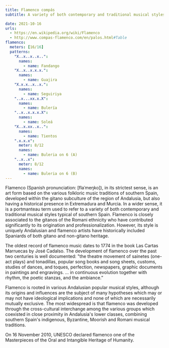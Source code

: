 ```yaml
---
title: Flamenco compás
subtitle: A variety of both contemporary and traditional musical styles typical of southern Spain

date: 2021-10-16
urls:
  - https://en.wikipedia.org/wiki/Flamenco
  - http://www.compas-flamenco.com/en/palos.html#Table
flamenco:
  meters: [16/16]
  patterns:
    "X..x..x..x..":
      names:
        - name: Fandango
    "X..x..x.x.x.":
      names:
        - name: Guajira
    "X.x.x..x..x.":
      names:
        - name: Seguiriya
    "..x...xx.x.X":
      names:
        - name: Bulería
    "..x..x.x.x.X":
      names:
        - name: Soleá
    "X..x.xx..x..":
      names:
        - name: Tientos
    ".x.x.x":
      meter: 8/12
      names:
        - name: Buleria on 6 (A)
    "..x..x":
      meter: 8/12
      names:
        - name: Buleria on 6 (B)
---
```


<beat-bars v-bind="$frontmatter.flamenco" />

Flamenco (Spanish pronunciation: [flaˈmeŋko]), in its strictest sense, is an art form based on the various folkloric music traditions of southern Spain, developed within the gitano subculture of the region of Andalusia, but also having a historical presence in Extremadura and Murcia. In a wider sense, it is a portmanteau term used to refer to a variety of both contemporary and traditional musical styles typical of southern Spain. Flamenco is closely associated to the gitanos of the Romani ethnicity who have contributed significantly to its origination and professionalization. However, its style is uniquely Andalusian and flamenco artists have historically included Spaniards of both gitano and non-gitano heritage.

<youtube-embed video="z0dtTRhAGVE" />

The oldest record of flamenco music dates to 1774 in the book Las Cartas Marruecas by José Cadalso. The development of flamenco over the past two centuries is well documented: "the theatre movement of sainetes (one-act plays) and tonadillas, popular song books and song sheets, customs, studies of dances, and toques, perfection, newspapers, graphic documents in paintings and engravings. ... in continuous evolution together with rhythm, the poetic stanzas, and the ambiance.”

<youtube-embed video="sCpjPWWQB3s" />

Flamenco is rooted in various Andalusian popular musical styles, although its origins and influences are the subject of many hypotheses which may or may not have ideological implications and none of which are necessarily mutually exclusive. The most widespread is that flamenco was developed through the cross-cultural interchange among the various groups which coexisted in close proximity in Andalusia's lower classes, combining southern Spain's indigenous, Byzantine, Moorish and Romani musical traditions.

On 16 November 2010, UNESCO declared flamenco one of the Masterpieces of the Oral and Intangible Heritage of Humanity.

<youtube-embed video="zZ1456V7WlQ" />
